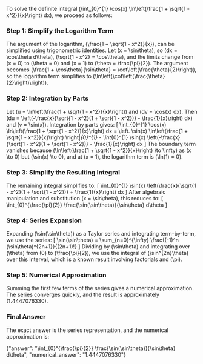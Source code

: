 
To solve the definite integral \(\int_{0}^{1} \cos(x) \ln\left(\frac{1 + \sqrt{1 - x^2}}{x}\right) dx\), we proceed as follows:

### Step 1: Simplify the Logarithm Term
The argument of the logarithm, \(\frac{1 + \sqrt{1 - x^2}}{x}\), can be simplified using trigonometric identities. Let \(x = \sin\theta\), so \(dx = \cos\theta d\theta\), \(\sqrt{1 - x^2} = \cos\theta\), and the limits change from \(x = 0\) to \(\theta = 0\) and \(x = 1\) to \(\theta = \frac{\pi}{2}\). The argument becomes \(\frac{1 + \cos\theta}{\sin\theta} = \cot\left(\frac{\theta}{2}\right)\), so the logarithm term simplifies to \(\ln\left(\cot\left(\frac{\theta}{2}\right)\right)\).

### Step 2: Integration by Parts
Let \(u = \ln\left(\frac{1 + \sqrt{1 - x^2}}{x}\right)\) and \(dv = \cos(x) dx\). Then \(du = \left(-\frac{x}{\sqrt{1 - x^2}(1 + \sqrt{1 - x^2})} - \frac{1}{x}\right) dx\) and \(v = \sin(x)\). Integration by parts gives:
\[
\int_{0}^{1} \cos(x) \ln\left(\frac{1 + \sqrt{1 - x^2}}{x}\right) dx = \left. \sin(x) \ln\left(\frac{1 + \sqrt{1 - x^2}}{x}\right) \right|_{0}^{1} - \int_{0}^{1} \sin(x) \left(-\frac{x}{\sqrt{1 - x^2}(1 + \sqrt{1 - x^2})} - \frac{1}{x}\right) dx
\]
The boundary term vanishes because \(\ln\left(\frac{1 + \sqrt{1 - x^2}}{x}\right) \to \infty\) as \(x \to 0\) but \(\sin(x) \to 0\), and at \(x = 1\), the logarithm term is \(\ln(1) = 0\).

### Step 3: Simplify the Resulting Integral
The remaining integral simplifies to:
\[
\int_{0}^{1} \sin(x) \left(\frac{x}{\sqrt{1 - x^2}(1 + \sqrt{1 - x^2})} + \frac{1}{x}\right) dx
\]
After algebraic manipulation and substitution \(x = \sin\theta\), this reduces to:
\[
\int_{0}^{\frac{\pi}{2}} \frac{\sin(\sin\theta)}{\sin\theta} d\theta
\]

### Step 4: Series Expansion
Expanding \(\sin(\sin\theta)\) as a Taylor series and integrating term-by-term, we use the series:
\[
\sin(\sin\theta) = \sum_{n=0}^{\infty} \frac{(-1)^n (\sin\theta)^{2n+1}}{(2n+1)!}
\]
Dividing by \(\sin\theta\) and integrating over \(\theta\) from \(0\) to \(\frac{\pi}{2}\), we use the integral of \(\sin^{2n}\theta\) over this interval, which is a known result involving factorials and \(\pi\).

### Step 5: Numerical Approximation
Summing the first few terms of the series gives a numerical approximation. The series converges quickly, and the result is approximately \(1.4447076330\).

### Final Answer
The exact answer is the series representation, and the numerical approximation is:

{"answer": "\\int_{0}^{\\frac{\\pi}{2}} \\frac{\\sin(\\sin\\theta)}{\\sin\\theta} d\\theta", "numerical_answer": "1.4447076330"}